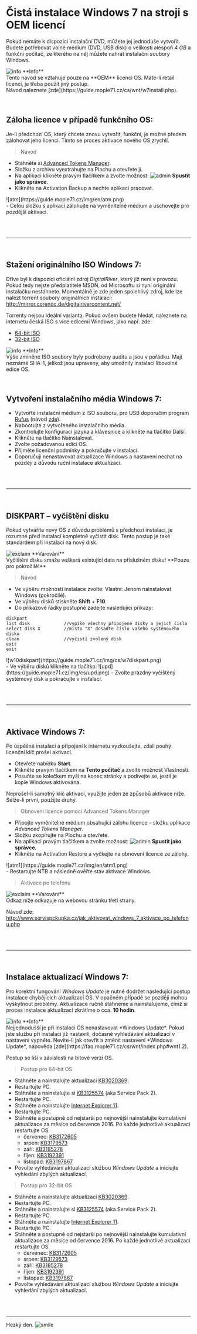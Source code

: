# Čistá instalace Windows 7 na stroji s OEM licencí

Pokud nemáte k dispozici instalační DVD, můžete jej jednoduše vytvořit. Budete potřebovat volné médium (DVD, USB disk) o velikosti alespoň *4 GB* a funkční počítač, ze kterého na něj můžete nahrát instalační soubory Windows.

<div class="alert info"><p><img src="https://mople71.cz/img/info.png" alt="info"> **Info**<br>
Tento návod se vztahuje pouze na **OEM** licenci OS. Máte-li retail licenci, je třeba použít jiný postup.<br>Návod naleznete [zde](https://guide.mople71.cz/cs/wnt/w7install.php).</p></div>

<br>

## Záloha licence v případě funkčního OS:
Je-li předchozí OS, který chcete znovu vytvořit, funkční, je možné předem zálohovat jeho licenci. Tímto se proces aktivace nového OS zrychlí.

> Návod

- Stáhněte si [Advanced Tokens Manager](http://www.majorgeeks.com/mg/getmirror/advanced_tokens_manager,1.html).
- Složku z archivu vyextrahujte <span class="blue">na Plochu</span> a otevřete ji.
- Na aplikaci klikněte pravým tlačítkem a zvolte možnost: ![admin](https://mople71.cz/img/icons/admin.png) **Spustit jako správce**.
- Klikněte na <span class="green">Activation Backup</span> a nechte aplikaci pracovat.
<li style="list-style-type: none">![atm](https://guide.mople71.cz/img/en/atm.png)</li>
- Celou složku s aplikací zálohujte <span class="blue">na vyměnitelné médium</span> a uschovejte pro pozdější aktivaci.

<br><br><hr><br>

## Stažení originálního ISO Windows 7:

Dříve byl k dispozici oficiální zdroj *DigitalRiver*, který již není v provozu. Pokud tedy nejste předplatitelé MSDN, od Microsoftu si nyní originální instalačku nestáhnete. Momentálně je zde jeden spolehlivý zdroj, kde lze nalézt torrent soubory originálních instalací: http://mirror.corenoc.de/digitalrivercontent.net/

Torrenty nejsou ideální varianta. Pokud ovšem budete hledat, naleznete na internetu česká ISO s více edicemi Windows, jako např. zde:

- [64-bit ISO](https://mega.co.nz/#!WVohDDAQ!CG4lRMyTHKK0gUhkc6nyAoNQZ10Zm8IifyblXgxdgxY)
- [32-bit ISO](https://mega.co.nz/#!OBhDlBxD!i8tgReL7wsxi_SzCuJ5x4NNY7YZPvE2TYpBdLwzM1Vo)

<div class="alert info"><p><img src="https://mople71.cz/img/info.png" alt="info"> **Info**<br>
Výše zmíněné ISO soubory byly podrobeny auditu a jsou v pořádku. Mají neznámé SHA-1, jelikož jsou upraveny, aby umožnily instalaci libovolné edice OS.</p></div>

<br>

## Vytvoření instalačního média Windows 7:

- Vytvořte instalační médium z ISO souboru, pro USB doporučím program [Rufus](https://rufus.akeo.ie/) (návod [zde](http://www.cnews.cz/navody/rufus-vytvorte-zavadeci-flash-disk-s-nejrychlejsim-nastrojem-ze-vsech)).
- Nabootujte z vytvořeného instalačního média.
- Zkontrolujte konfiguraci jazyka a klávesnice a klikněte na tlačítko <span class="green">Další</span>.
- Klikněte na tlačítko <span class="green">Nainstalovat</span>.
- Zvolte požadovanou edici OS.
- Přijměte licenční podmínky a pokračujte v instalaci.
- Doporučuji nenastavovat aktualizace Windows a nastavení nechat na později z důvodu ruční instalace aktualizací.

<br><br><hr><br>

## DISKPART &ndash; vyčištění disku

Pokud vytváříte nový OS z důvodu problémů s předchozí instalací, je rozumné před instalací kompletně vyčistit disk. Tento postup je také standardem při instalaci na nový disk.

<div class="alert exclaim"><p><img src="https://mople71.cz/img/exclaim.png" alt="exclaim"> **Varování**<br>
Vyčištění disku smaže veškerá existující data na příslušném disku! **Pouze pro pokročilé!**</p></div>

> Návod

- Ve výběru možnosti instalace zvolte: Vlastní: Jenom nainstalovat Windows (pokročilé).
- Ve výběru disků stiskněte **Shift** + **F10**.
- Do příkazové řádky postupně zadejte následující příkazy:
<li style="list-style-type: none"><pre><code>diskpart
list disk             //vypíše všechny připojené disky a jejich čísla
select disk X         //místo "X" dosaďte číslo vašeho systémového disku
clean                 //vyčistí zvolený disk
exit
exit</code></pre></li>
<li style="list-style-type: none">![w10diskpart](https://guide.mople71.cz/img/cs/w7diskpart.png)</li>
- Ve výběru disků klikněte na tlačítko: ![upd](https://guide.mople71.cz/img/cs/upd.png)
- Zvolte prázdný vyčištěný systémový disk a pokračujte v instalaci.

<br><br><hr><br>

## Aktivace Windows 7:
Po úspěšné instalaci a připojení k internetu vyzkoušejte, zdali pouhý licenční klíč prošel aktivací.

- Otevřete nabídku **Start**.
- Klikněte pravým tlačítkem na **Tento počítač** a zvolte možnost <span class="green">Vlastnosti</span>.
- Posuňte se kolečkem myši na konec stránky a podívejte se, jestli je kopie Windows aktivována.

Neprošel-li samotný klíč aktivací, využijte jeden ze způsobů aktivace níže. Selže-li první, použijte druhý.

> Obnovení licence pomocí Advanced Tokens Manager

- Připojte vyměnitelné médium obsahující zálohu licence &ndash; složku aplikace *Advanced Tokens Manager*.
- Složku zkopírujte <span class="blue">na Plochu</span> a otevřete.
- Na aplikaci pravým tlačítkem a zvolte možnost: ![admin](https://mople71.cz/img/icons/admin.png) **Spustit jako správce**.
- Klikněte na <span class="green">Activation Restore</span> a vyčkejte na obnovení licence ze zálohy.
<li style="list-style-type: none">![atm1](https://guide.mople71.cz/img/en/atm1.png)</li>
- Restartujte NTB a následně ověřte stav aktivace Windows.

> Aktivace po telefonu

<div class="alert exclaim"><p><img src="https://mople71.cz/img/exclaim.png" alt="exclaim"> **Varování**<br>
Odkaz níže odkazuje na webovou stránku třetí strany.</p></div>

Návod zde: http://www.servispckupka.cz/jak_aktivovat_windows_7_aktivace_po_telefonu.php

<br><br><hr><br>

## Instalace aktualizací Windows 7:
Pro korektní fungování *Windows Update* je nutné dodržet následující postup instalace chybějících aktualizací OS. V opačném případě se později mohou vyskytnout problémy. Aktualizace ručně stáhneme a nainstalujeme, čímž si proces instalace aktualizací zkrátíme o cca. **10 hodin**.

<div class="alert info"><p><img src="https://mople71.cz/img/info.png" alt="info"> **Info**<br>
Nejjednodušší je při instalaci OS nenastavovat *Windows Update*. Pokud jste službu při instalaci již nastavili, dočasně vyhledávání aktualizací v nastavení vypněte. Nevíte-li jak otevřít a změnit nastavení *Windows Update*, nápověda [zde](https://faq.mople71.cz/cs/wnt/index.php#wnt1.2).</p></div>

Postup se liší v závislosti na bitové verzi OS.

> Postup pro 64-bit OS

- Stáhněte a nainstalujte aktualizaci [KB3020369](https://www.microsoft.com/cs-CZ/download/details.aspx?id=46817).
- Restartujte PC.
- Stáhněte a nainstalujte si [KB3125574](http://download.windowsupdate.com/d/msdownload/update/software/updt/2016/05/windows6.1-kb3125574-v4-x64_2dafb1d203c8964239af3048b5dd4b1264cd93b9.msu) (aka Service Pack 2).
- Restartujte PC.
- Stáhněte a nainstalujte [Internet Explorer 11](https://www.microsoft.com/cs-cz/download/internet-explorer-11-for-windows-7-details.aspx).
- Restartujte PC.
- Stáhněte a postupně od nejstarší po nejnovější nainstalujte kumulativní aktualizace za měsíce od července 2016. Po každé jednotlivé aktualizaci restartujte OS.
  - červenec: [KB3172605](https://www.microsoft.com/cs-CZ/download/details.aspx?id=53332)
  - srpen: [KB3179573](https://www.microsoft.com/cs-CZ/download/details.aspx?id=53581)
  - září: [KB3185278](https://www.microsoft.com/cs-CZ/download/details.aspx?id=53873)
  - říjen: [KB3192391](https://www.microsoft.com/cs-CZ/download/details.aspx?id=53990)
  - listopad: [KB3197867](http://download.windowsupdate.com/c/msdownload/update/software/secu/2016/11/windows6.1-kb3197867-x64_6f8f45a5706eeee8ac05aa16fa91c984a9edb929.msu)
- Povolte vyhledávání aktualizací službou *Windows Update* a iniciujte vyhledání zbylých aktualizací.

> Postup pro 32-bit OS

- Stáhněte a nainstalujte aktualizaci [KB3020369](https://www.microsoft.com/cs-CZ/download/details.aspx?id=46827).
- Restartujte PC.
- Stáhněte a nainstalujte si [KB3125574](http://download.windowsupdate.com/d/msdownload/update/software/updt/2016/05/windows6.1-kb3125574-v4-x86_ba1ff5537312561795cc04db0b02fbb0a74b2cbd.msu) (aka Service Pack 2).
- Restartujte PC.
- Stáhněte a nainstalujte [Internet Explorer 11](https://www.microsoft.com/cs-cz/download/internet-explorer-11-for-windows-7-details.aspx).
- Restartujte PC.
- Stáhněte a postupně od nejstarší po nejnovější nainstalujte kumulativní aktualizace za měsíce od července 2016. Po každé jednotlivé aktualizaci restartujte OS.
  - červenec: [KB3172605](https://www.microsoft.com/cs-CZ/download/details.aspx?id=53335)
  - srpen: [KB3179573](https://www.microsoft.com/cs-CZ/download/details.aspx?id=53568)
  - září: [KB3185278](https://www.microsoft.com/cs-CZ/download/details.aspx?id=53867)
  - říjen: [KB3192391](https://www.microsoft.com/cs-CZ/download/details.aspx?id=53995)
  - listopad: [KB3197867](http://download.windowsupdate.com/c/msdownload/update/software/secu/2016/11/windows6.1-kb3197867-x86_2313232edda5cca08115455d91120ab3790896ba.msu)
- Povolte vyhledávání aktualizací službou *Windows Update* a iniciujte vyhledání zbylých aktualizací.

<br><br><hr>

<span class="green">Hezký den.</span> ![smile](https://mople71.cz/img/sm/smile.gif)
